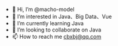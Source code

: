 - 👋 Hi, I’m @macho-model
- 👀 I’m interested in Java、Big Data、Vue
- 🌱 I’m currently learning Java
- 💞️ I’m looking to collaborate on Java
- 📫 How to reach me cbxbj@qq.com

<!---
macho-model/macho-model is a ✨ special ✨ repository because its `README.md` (this file) appears on your GitHub profile.
You can click the Preview link to take a look at your changes.
--->
